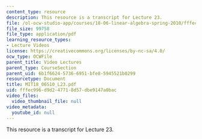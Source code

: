 ```yaml
---
content_type: resource
description: This resource is a transcript for Lecture 23.
file: /ol-ocw-studio-app/courses/18-06-linear-algebra-spring-2010/fffec996d9d247718d57dbe9147a0bac_MIT18_06S10_L23.pdf
file_size: 99758
file_type: application/pdf
learning_resource_types:
- Lecture Videos
license: https://creativecommons.org/licenses/by-nc-sa/4.0/
ocw_type: OCWFile
parent_title: Video Lectures
parent_type: CourseSection
parent_uid: 6b1f6624-5736-6951-bfe8-5945521b0299
resourcetype: Document
title: MIT18_06S10_L23.pdf
uid: fffec996-d9d2-4771-8d57-dbe9147a0bac
video_files:
  video_thumbnail_file: null
video_metadata:
  youtube_id: null
---
```

This resource is a transcript for Lecture 23.